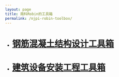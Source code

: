 ```yaml
---
layout: page
title: 南科Robin的工具箱
permalink: /njpi-robin-toolbox/
---
```


- # [钢筋混凝土结构设计工具箱]

- # [建筑设备安装工程工具箱]


[钢筋混凝土结构设计工具箱]: /reinforced-concrete-structure
[建筑设备安装工程工具箱]: /construction-equipment-installation-engineering


<!-- back to top button -->
<script src="/js/vanilla-back-to-top.min.js"></script>
<script>addBackToTop()</script>